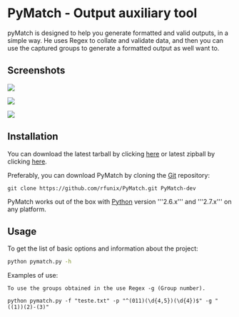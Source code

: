 # PyMatch - Output auxiliary tool

pyMatch is designed to help you generate formatted and valid outputs, in a simple way. 
He uses Regex to collate and validate data, and then you can use the captured groups to generate a formatted output as well want to.

## Screenshots

![](http://i58.tinypic.com/20md8h.png) 

![](http://i57.tinypic.com/11177lw.jpg)

![](http://i57.tinypic.com/27xdmiw.jpg)

## Installation


You can download the latest tarball by clicking [here](https://github.com/rfunix/PyMatch/tarball/master) or latest zipball by clicking  [here](https://github.com/rfunix/PyMatch/zipball/master).

Preferably, you can download PyMatch by cloning the [Git](https://github.com/rfunix/PyMatch) repository:

```
git clone https://github.com/rfunix/PyMatch.git PyMatch-dev
```

PyMatch works out of the box with [Python](http://www.python.org/download/) version '''2.6.x''' and '''2.7.x''' on any platform.

## Usage

To get the list of basic options and information about the project:

```bash
python pymatch.py -h
```

Examples of use:
    
    To use the groups obtained in the use Regex -g (Group number).
    
    python pymatch.py -f "teste.txt" -p "^(011)(\d{4,5})(\d{4})$" -g "((1))(2)-(3)"

